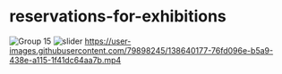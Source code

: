 # reservations-for-exhibitions

![Group 15](https://user-images.githubusercontent.com/79898245/138383733-439c0321-17ff-446b-98ef-c266900cea4c.png)
![slider](https://user-images.githubusercontent.com/79898245/138640170-9a1a2cdb-d810-4ddc-9b86-35b703e911c6.gif)
https://user-images.githubusercontent.com/79898245/138640177-76fd096e-b5a9-438e-a115-1f41dc64aa7b.mp4

